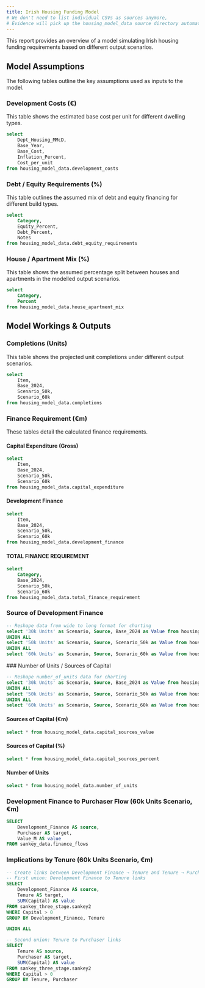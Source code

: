 ```yaml
---
title: Irish Housing Funding Model
# We don't need to list individual CSVs as sources anymore,
# Evidence will pick up the housing_model_data source directory automatically.
---
```

This report provides an overview of a model simulating Irish housing funding requirements based on different output scenarios. 

## Model Assumptions

The following tables outline the key assumptions used as inputs to the model.


### Development Costs (€)

This table shows the estimated base cost per unit for different dwelling types.

```sql dev_costs_data
select 
    Dept_Housing_MMcD,
    Base_Year,
    Base_Cost,
    Inflation_Percent,
    Cost_per_unit
from housing_model_data.development_costs
```

<DataTable data={dev_costs_data} hideExplorer=true>
    <Column id="Dept_Housing_MMcD" title="Dwelling Type" />
    <Column id="Base_Year" title="Base Year" align="center"/>
    <Column id="Base_Cost" title="Base Cost (€)" format="eur:,.0f" align="right"/>
    <Column id="Inflation_Percent" hide=true />
    <Column id="Cost_per_unit" title="Cost per Unit (€)" format="eur:,.0f" align="right"/>
</DataTable>


### Debt / Equity Requirements (%)

This table outlines the assumed mix of debt and equity financing for different build types.

```sql debt_equity_data
select 
    Category,
    Equity_Percent,
    Debt_Percent,
    Notes
from housing_model_data.debt_equity_requirements
```

<DataTable data={debt_equity_data} hideExplorer=true>
    <Column id="Category" title="Category" />
    <Column id="Equity_Percent" title="Equity %" format="pct" align="center"/>
    <Column id="Debt_Percent" title="Debt %" format="pct" align="center"/>
    <Column id="Notes" title="Notes" />
</DataTable>


### House / Apartment Mix (%)

This table shows the assumed percentage split between houses and apartments in the modelled output scenarios.

```sql house_mix_data
select 
    Category,
    Percent
from housing_model_data.house_apartment_mix
```

<DataTable data={house_mix_data} hideExplorer=true>
    <Column id="Category" title="Category" />
    <Column id="Percent" title="%" format="pct" align="center"/>
</DataTable>


## Model Workings & Outputs

### Completions (Units)

This table shows the projected unit completions under different output scenarios.

```sql completions_data
select
    Item,
    Base_2024,
    Scenario_50k,
    Scenario_60k
from housing_model_data.completions
```

<DataTable data={completions_data} hideExplorer=true>
    <Column id=Item title=""/>
    <Column id=Base_2024 title="30k Scenario" format=",.0f" align="right"/>
    <Column id=Scenario_50k title="50k Scenario" format=",.0f" align="right"/>
    <Column id=Scenario_60k title="60k Scenario" format=",.0f" align="right"/>
</DataTable>


### Finance Requirement (€m)

These tables detail the calculated finance requirements.

#### Capital Expenditure (Gross)

```sql capital_exp_data
select
    Item,
    Base_2024,
    Scenario_50k,
    Scenario_60k
from housing_model_data.capital_expenditure
```

<DataTable data={capital_exp_data} hideExplorer=true>
    <Column id=Item title=""/>
    <Column id=Base_2024 title="30k Scenario (€m)" format="eur:,.0f" align="right"/>
    <Column id=Scenario_50k title="50k Scenario (€m)" format="eur:,.0f" align="right"/>
    <Column id=Scenario_60k title="60k Scenario (€m)" format="eur:,.0f" align="right"/>
</DataTable>


#### Development Finance

```sql dev_finance_output_data
select
    Item,
    Base_2024,
    Scenario_50k,
    Scenario_60k
from housing_model_data.development_finance
```

<DataTable data={dev_finance_output_data} hideExplorer=true>
    <Column id=Item title=""/>
    <Column id=Base_2024 title="30k Scenario (€m)" format="eur:,.0f" align="right"/>
    <Column id=Scenario_50k title="50k Scenario (€m)" format="eur:,.0f" align="right"/>
    <Column id=Scenario_60k title="60k Scenario (€m)" format="eur:,.0f" align="right"/>
</DataTable>


#### TOTAL FINANCE REQUIREMENT

```sql total_req_data
select
    Category,
    Base_2024,
    Scenario_50k,
    Scenario_60k
from housing_model_data.total_finance_requirement
```

<DataTable data={total_req_data} hideExplorer=true>
    <Column id=Category title=""/>
    <Column id=Base_2024 title="30k Scenario (€m)" format="eur:,.0f" align="right"/>
    <Column id=Scenario_50k title="50k Scenario (€m)" format="eur:,.0f" align="right"/>
    <Column id=Scenario_60k title="60k Scenario (€m)" format="eur:,.0f" align="right"/>
</DataTable>


### Source of Development Finance

```sql sources_long_data
-- Reshape data from wide to long format for charting
select '30k Units' as Scenario, Source, Base_2024 as Value from housing_model_data.capital_sources_value where Source != 'Total'
UNION ALL
select '50k Units' as Scenario, Source, Scenario_50k as Value from housing_model_data.capital_sources_value where Source != 'Total'
UNION ALL
select '60k Units' as Scenario, Source, Scenario_60k as Value from housing_model_data.capital_sources_value where Source != 'Total'
```

<div>

<BarChart
    data={sources_long_data}
    x=Scenario
    y=Value
    series=Source
    stacked=true
    sort=false
    title="Source of Development Finance Required (€m)"
    xAxisTitle="Output Scenario"
    yAxisTitle="Finance" 
    yFmt='€#,##0.0,"B"'
/>

</div>
### Number of Units / Sources of Capital


<div>

```sql units_long_data
-- Reshape number_of_units data for charting
select '30k Units' as Scenario, Source, Base_2024 as Value from housing_model_data.number_of_units where Source != 'Total'
UNION ALL
select '50k Units' as Scenario, Source, Scenario_50k as Value from housing_model_data.number_of_units where Source != 'Total'
UNION ALL
select '60k Units' as Scenario, Source, Scenario_60k as Value from housing_model_data.number_of_units where Source != 'Total'
```

<BarChart 
    data={units_long_data}
    x=Scenario 
    y=Value 
    series=Source 
    stacked=true
    sort=false
    title="Number of Units per Annum"
    xAxisTitle="RESIDENTIAL UNITS P.A"
    yAxisTitle="Number of Units"
    yAxisFormat=",.0f"
    tooltipFormat=",.0f">
    <ReferenceLine x='30k Units' y=26348 x2='60k Units' y2=44245 color="warning" lineType=dashed lineWidth=2 hideValue=true label="Reliance on institutional finance" labelPosition=belowEnd/>
    <ReferencePoint x="30k Units" y=26348 label='26%' labelPosition=top labelColor="warning" />
    <ReferencePoint x="60k Units" y=44245 label='53%' labelPosition=top labelColor="warning" />

</BarChart>

</div>

<div>

#### Sources of Capital (€m)
```sql sources_value_table
select * from housing_model_data.capital_sources_value
```
<DataTable data={sources_value_table} hideExplorer=true>
    <Column id=Source title=""/>
    <Column id=Base_2024 title="€m" format="eur:,.0f" align="right"/>
    <Column id=Scenario_50k title="€m" format="eur:,.0f" align="right"/>
    <Column id=Scenario_60k title="€m" format="eur:,.0f" align="right"/>
</DataTable>

#### Sources of Capital (%)
```sql sources_pct_table
select * from housing_model_data.capital_sources_percent
```
<DataTable data={sources_pct_table} hideExplorer=true>
    <Column id=Source title=""/>
    <Column id=Base_2024 title="%" format=".0%" align="right"/>
    <Column id=Scenario_50k title="%" format=".0%" align="right"/>
    <Column id=Scenario_60k title="%" format=".0%" align="right"/>
</DataTable>

#### Number of Units
```sql units_table
select * from housing_model_data.number_of_units
```
<DataTable data={units_table} hideExplorer=true>
    <Column id=Source title=""/>
    <Column id=Base_2024 title="Units" format=",.0f" align="right"/>
    <Column id=Scenario_50k title="Units" format=",.0f" align="right"/>
    <Column id=Scenario_60k title="Units" format=",.0f" align="right"/>
</DataTable>

</div>



### Development Finance to Purchaser Flow (60k Units Scenario, €m)

```sql sankey_finance_flow_data
SELECT
    Development_Finance AS source,
    Purchaser AS target,
    Value_M AS value
FROM sankey_data.finance_flows
```

<SankeyChart
    data={sankey_finance_flow_data}
    source=source
    target=target
    value=value
    title="The finance to build and buy/own 60,000 units"
    valueFmt='€#,##0"M"'
/>

### Implications by Tenure (60k Units Scenario, €m)

```sql three_stage_sankey_data
-- Create links between Development Finance → Tenure and Tenure → Purchaser
-- First union: Development Finance to Tenure links
SELECT 
    Development_Finance AS source,
    Tenure AS target,
    SUM(Capital) AS value
FROM sankey_three_stage.sankey2
WHERE Capital > 0
GROUP BY Development_Finance, Tenure

UNION ALL

-- Second union: Tenure to Purchaser links
SELECT 
    Tenure AS source,
    Purchaser AS target,
    SUM(Capital) AS value
FROM sankey_three_stage.sankey2
WHERE Capital > 0
GROUP BY Tenure, Purchaser
```

<SankeyChart
    data={three_stage_sankey_data}
    source=source
    target=target
    value=value
    title="Development Finance → Tenure → Purchaser Capital (€m)"
    valueFmt='€#,##0"M"'
/>